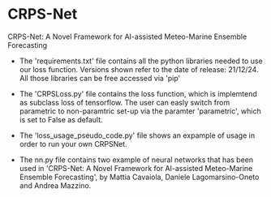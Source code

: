 # CRPS-Net
CRPS-Net: A Novel Framework for AI-assisted Meteo-Marine Ensemble Forecasting

- The 'requirements.txt' file contains all the python libraries needed to use our loss function. 
  Versions shown refer to the date of release: 21/12/24.
  All those libraries can be free accessed via 'pip'

- The 'CRPSLoss.py' file contains the loss function, which is implemtend as subclass loss of tensorflow. 
  The user can easly switch from parametric to non-paramtric set-up via the paramter 'parametric', which is set to False as default. 

- The 'loss_usage_pseudo_code.py' file shows an expample of usage in order to run your own CRPSNet.

- The nn.py file contains two example of neural networks that has been used in 'CRPS-Net: A Novel Framework for AI-assisted Meteo-Marine 
  Ensemble Forecasting', by Mattia Cavaiola, Daniele Lagomarsino-Oneto and Andrea Mazzino.
